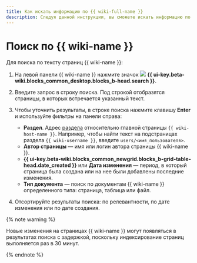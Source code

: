 ```yaml
---
title: Как искать информацию по {{ wiki-full-name }}
description: Следуя данной инструкции, вы сможете искать информацию по {{ wiki-full-name }}.
---
```


# Поиск по {{ wiki-name }}

Для поиска по тексту страниц {{ wiki-name }}:

1. На левой панели {{ wiki-name }} нажмите значок ![](../_assets/wiki/svg/search.svg) **{{ ui-key.beta-wiki.blocks_common_desktop.blocks_b-head.search }}**.

1. Введите запрос в строку поиска. Под строкой отобразятся страницы, в которых встречается указанный текст. 


1. Чтобы уточнить результаты, в строке поиска нажмите клавишу **Enter** и используйте фильтры на панели справа:

   - **Раздел**. Адрес [раздела](structure.md#clusters) относительно главной страницы `{{ wiki-host-name }}`. Например, чтобы найти текст на подстраницах раздела `{{ wiki-username }}`, введите `users/<имя_пользователя>`.
   - **Автор страницы** — имя или логин автора страницы {{ wiki-name }}.
   - **{{ ui-key.beta-wiki.blocks_common_newgrid.blocks_b-grid-table-head.date_created }}** или **Дата изменения** — период, в который страница была создана или на нее были добавлены последние изменения.
   - **Тип документа** — поиск по документам {{ wiki-name }} определенного типа: страница, таблица или файл.
   

1. Отсортируйте результаты поиска: по релевантности, по дате изменения или по дате создания.



{% note warning %}

Новые изменения на страницах {{ wiki-name }} могут появляться в результатах поиска с задержкой, поскольку индексирование страниц выполняется раз в 30 минут.

{% endnote %}